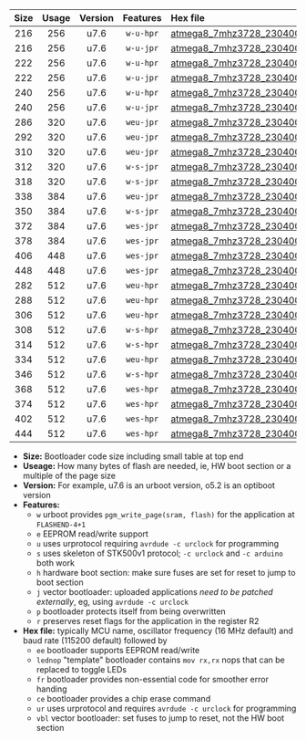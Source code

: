 |Size|Usage|Version|Features|Hex file|
|:-:|:-:|:-:|:-:|:--|
|216|256|u7.6|`w-u-hpr`|[atmega8_7mhz3728_230400bps_ur.hex](https://raw.githubusercontent.com/stefanrueger/urboot/main//atmega8_7mhz3728_230400bps_ur.hex)|
|216|256|u7.6|`w-u-jpr`|[atmega8_7mhz3728_230400bps_ur_vbl.hex](https://raw.githubusercontent.com/stefanrueger/urboot/main//atmega8_7mhz3728_230400bps_ur_vbl.hex)|
|222|256|u7.6|`w-u-hpr`|[atmega8_7mhz3728_230400bps_lednop_ur.hex](https://raw.githubusercontent.com/stefanrueger/urboot/main//atmega8_7mhz3728_230400bps_lednop_ur.hex)|
|222|256|u7.6|`w-u-jpr`|[atmega8_7mhz3728_230400bps_lednop_ur_vbl.hex](https://raw.githubusercontent.com/stefanrueger/urboot/main//atmega8_7mhz3728_230400bps_lednop_ur_vbl.hex)|
|240|256|u7.6|`w-u-hpr`|[atmega8_7mhz3728_230400bps_lednop_fr_ur.hex](https://raw.githubusercontent.com/stefanrueger/urboot/main//atmega8_7mhz3728_230400bps_lednop_fr_ur.hex)|
|240|256|u7.6|`w-u-jpr`|[atmega8_7mhz3728_230400bps_lednop_fr_ur_vbl.hex](https://raw.githubusercontent.com/stefanrueger/urboot/main//atmega8_7mhz3728_230400bps_lednop_fr_ur_vbl.hex)|
|286|320|u7.6|`weu-jpr`|[atmega8_7mhz3728_230400bps_ee_ur_vbl.hex](https://raw.githubusercontent.com/stefanrueger/urboot/main//atmega8_7mhz3728_230400bps_ee_ur_vbl.hex)|
|292|320|u7.6|`weu-jpr`|[atmega8_7mhz3728_230400bps_ee_lednop_ur_vbl.hex](https://raw.githubusercontent.com/stefanrueger/urboot/main//atmega8_7mhz3728_230400bps_ee_lednop_ur_vbl.hex)|
|310|320|u7.6|`weu-jpr`|[atmega8_7mhz3728_230400bps_ee_lednop_fr_ur_vbl.hex](https://raw.githubusercontent.com/stefanrueger/urboot/main//atmega8_7mhz3728_230400bps_ee_lednop_fr_ur_vbl.hex)|
|312|320|u7.6|`w-s-jpr`|[atmega8_7mhz3728_230400bps_vbl.hex](https://raw.githubusercontent.com/stefanrueger/urboot/main//atmega8_7mhz3728_230400bps_vbl.hex)|
|318|320|u7.6|`w-s-jpr`|[atmega8_7mhz3728_230400bps_lednop_vbl.hex](https://raw.githubusercontent.com/stefanrueger/urboot/main//atmega8_7mhz3728_230400bps_lednop_vbl.hex)|
|338|384|u7.6|`weu-jpr`|[atmega8_7mhz3728_230400bps_ee_lednop_fr_ce_ur_vbl.hex](https://raw.githubusercontent.com/stefanrueger/urboot/main//atmega8_7mhz3728_230400bps_ee_lednop_fr_ce_ur_vbl.hex)|
|350|384|u7.6|`w-s-jpr`|[atmega8_7mhz3728_230400bps_lednop_fr_vbl.hex](https://raw.githubusercontent.com/stefanrueger/urboot/main//atmega8_7mhz3728_230400bps_lednop_fr_vbl.hex)|
|372|384|u7.6|`wes-jpr`|[atmega8_7mhz3728_230400bps_ee_vbl.hex](https://raw.githubusercontent.com/stefanrueger/urboot/main//atmega8_7mhz3728_230400bps_ee_vbl.hex)|
|378|384|u7.6|`wes-jpr`|[atmega8_7mhz3728_230400bps_ee_lednop_vbl.hex](https://raw.githubusercontent.com/stefanrueger/urboot/main//atmega8_7mhz3728_230400bps_ee_lednop_vbl.hex)|
|406|448|u7.6|`wes-jpr`|[atmega8_7mhz3728_230400bps_ee_lednop_fr_vbl.hex](https://raw.githubusercontent.com/stefanrueger/urboot/main//atmega8_7mhz3728_230400bps_ee_lednop_fr_vbl.hex)|
|448|448|u7.6|`wes-jpr`|[atmega8_7mhz3728_230400bps_ee_lednop_fr_ce_vbl.hex](https://raw.githubusercontent.com/stefanrueger/urboot/main//atmega8_7mhz3728_230400bps_ee_lednop_fr_ce_vbl.hex)|
|282|512|u7.6|`weu-hpr`|[atmega8_7mhz3728_230400bps_ee_ur.hex](https://raw.githubusercontent.com/stefanrueger/urboot/main//atmega8_7mhz3728_230400bps_ee_ur.hex)|
|288|512|u7.6|`weu-hpr`|[atmega8_7mhz3728_230400bps_ee_lednop_ur.hex](https://raw.githubusercontent.com/stefanrueger/urboot/main//atmega8_7mhz3728_230400bps_ee_lednop_ur.hex)|
|306|512|u7.6|`weu-hpr`|[atmega8_7mhz3728_230400bps_ee_lednop_fr_ur.hex](https://raw.githubusercontent.com/stefanrueger/urboot/main//atmega8_7mhz3728_230400bps_ee_lednop_fr_ur.hex)|
|308|512|u7.6|`w-s-hpr`|[atmega8_7mhz3728_230400bps.hex](https://raw.githubusercontent.com/stefanrueger/urboot/main//atmega8_7mhz3728_230400bps.hex)|
|314|512|u7.6|`w-s-hpr`|[atmega8_7mhz3728_230400bps_lednop.hex](https://raw.githubusercontent.com/stefanrueger/urboot/main//atmega8_7mhz3728_230400bps_lednop.hex)|
|334|512|u7.6|`weu-hpr`|[atmega8_7mhz3728_230400bps_ee_lednop_fr_ce_ur.hex](https://raw.githubusercontent.com/stefanrueger/urboot/main//atmega8_7mhz3728_230400bps_ee_lednop_fr_ce_ur.hex)|
|346|512|u7.6|`w-s-hpr`|[atmega8_7mhz3728_230400bps_lednop_fr.hex](https://raw.githubusercontent.com/stefanrueger/urboot/main//atmega8_7mhz3728_230400bps_lednop_fr.hex)|
|368|512|u7.6|`wes-hpr`|[atmega8_7mhz3728_230400bps_ee.hex](https://raw.githubusercontent.com/stefanrueger/urboot/main//atmega8_7mhz3728_230400bps_ee.hex)|
|374|512|u7.6|`wes-hpr`|[atmega8_7mhz3728_230400bps_ee_lednop.hex](https://raw.githubusercontent.com/stefanrueger/urboot/main//atmega8_7mhz3728_230400bps_ee_lednop.hex)|
|402|512|u7.6|`wes-hpr`|[atmega8_7mhz3728_230400bps_ee_lednop_fr.hex](https://raw.githubusercontent.com/stefanrueger/urboot/main//atmega8_7mhz3728_230400bps_ee_lednop_fr.hex)|
|444|512|u7.6|`wes-hpr`|[atmega8_7mhz3728_230400bps_ee_lednop_fr_ce.hex](https://raw.githubusercontent.com/stefanrueger/urboot/main//atmega8_7mhz3728_230400bps_ee_lednop_fr_ce.hex)|

- **Size:** Bootloader code size including small table at top end
- **Useage:** How many bytes of flash are needed, ie, HW boot section or a multiple of the page size
- **Version:** For example, u7.6 is an urboot version, o5.2 is an optiboot version
- **Features:**
  + `w` urboot provides `pgm_write_page(sram, flash)` for the application at `FLASHEND-4+1`
  + `e` EEPROM read/write support
  + `u` uses urprotocol requiring `avrdude -c urclock` for programming
  + `s` uses skeleton of STK500v1 protocol; `-c urclock` and `-c arduino` both work
  + `h` hardware boot section: make sure fuses are set for reset to jump to boot section
  + `j` vector bootloader: uploaded applications *need to be patched externally*, eg, using `avrdude -c urclock`
  + `p` bootloader protects itself from being overwritten
  + `r` preserves reset flags for the application in the register R2
- **Hex file:** typically MCU name, oscillator frequency (16 MHz default) and baud rate (115200 default) followed by
  + `ee` bootloader supports EEPROM read/write
  + `lednop` "template" bootloader contains `mov rx,rx` nops that can be replaced to toggle LEDs
  + `fr` bootloader provides non-essential code for smoother error handing
  + `ce` bootloader provides a chip erase command
  + `ur` uses urprotocol and requires `avrdude -c urclock` for programming
  + `vbl` vector bootloader: set fuses to jump to reset, not the HW boot section
